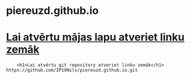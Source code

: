 # piereuzd.github.io
<html>
  <body>
    <a href="https://ip19nils.github.io/piereuzd.github.io/"><h1>Lai atvērtu mājas lapu atveriet linku zemāk</h1></a>
    
        <h1>Lai atvērtu git repository atveriet linku zemāk</h1>
    https://github.com/IP19Nils/piereuzd.github.io.git
  <body>
</html>
